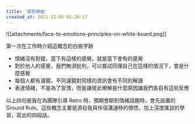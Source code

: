 ```yaml
---
title: '面對情緒'
created_at: 2021-12-05 02:26:17
---
```


![[attachments/face-to-emotions-principles-on-white-board.png]]

第一次在工作時介紹這概念的白板字跡

-   情緒沒有對錯，當下有這樣的感覺，就是當下會有的感覺
-   對於他人的感覺，我們無須批判，可以嘗試同理自己在這樣的情況下，會是什麼感覺
-   每個人都有濾鏡，不同濾鏡對同樣的資訊會有不同的解讀
-   表達情緒，不是為了宣洩，而是讓彼此暸解是什麼原因讓我們各自有這些反應

以上四句是我在為團隊引導 Retro 時，預期會聊到情緒話題時，會先設置的 Ground Rule。這些概念主要是源自我與伴侶溝通時的領悟，加上深度匯談的學習，寫出的四段話。
